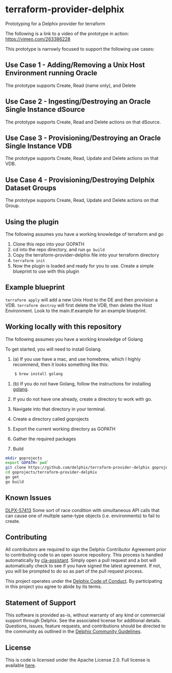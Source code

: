 # terraform-provider-delphix
Prototyping for a Delphix provider for terraform

The following is a link to a video of the prototype in action: 
https://vimeo.com/263386228

This prototype is narrowly focused to support the following use cases:

## Use Case 1 - Adding/Removing a Unix Host Environment running Oracle
The prototype supports Create, Read (name only), and Delete

## Use Case 2 - Ingesting/Destroying an Oracle Single Instance dSource
The prototype supports Create, Read and Delete actions on that dSource.

## Use Case 3 - Provisioning/Destroying an Oracle Single Instance VDB
The prototype supports Create, Read, Update and Delete actions on that VDB.

## Use Case 4 - Provisioning/Destroying Delphix Dataset Groups
The prototype supports Create, Read, Update and Delete actions on that Group.

## Using the plugin
The following assumes you have a working knowledge of terraform and go

1. Clone this repo into your GOPATH
2. cd into the repo directory, and run ```go build```
3. Copy the terraform-provider-delphix file into your terraform directory
4. ```terraform init```
5. Now the plugin is loaded and ready for you to use. Create a simple blueprint to use with this plugin

## Example blueprint
```terraform apply``` will add a new Unix Host to the DE and then provision a VDB.
```terraform destroy``` will first delete the VDB, then delete the Host Environment.
Look to the main.tf.example for an example blueprint.

## Working locally with this repository
The following assumes you have a working knowledge of Golang

To get started, you will need to install Golang.

1. (a) If you use have a mac, and use homebrew, which I highly recommend, then it looks something like this:

```bash
	$ brew install golang
```

1. (b) If you do not have Golang, follow the instructions for installing
<a href="https://golang.org/dl">golang</a>.

2. If you do not have one already, create a directory to work with go.
3. Navigate into that directory in your terminal.
4. Create a directory called goprojects
5. Export the current working directory as GOPATH
6. Gather the required packages
7. Build
```bash
mkdir goprojects
export GOPATH=`pwd`
git clone https://github.com/delphix/terraform-provider-delphix goprojects/terraform-provider-delphix
cd goprojects/terraform-provider-delphix
go get
go build
```
## Known Issues
<a href="https://jira.delphix.com/browse/DLPX-57413" target="_blank">DLPX-57413</a>
Some sort of race condition with simultaneous API calls that can cause one of multiple same-type objects (i.e. environments) to fail to create.

## Contributing

All contributors are required to sign the Delphix Contributor Agreement prior to contributing code to an open source
repository. This process is handled automatically by [cla-assistant](https://cla-assistant.io/). Simply open a pull
request and a bot will automatically check to see if you have signed the latest agreement. If not, you will be prompted
to do so as part of the pull request process.

This project operates under the [Delphix Code of Conduct](https://delphix.github.io/code-of-conduct.html). By
participating in this project you agree to abide by its terms.

## Statement of Support

This software is provided as-is, without warranty of any kind or commercial support through Delphix. See the associated
license for additional details. Questions, issues, feature requests, and contributions should be directed to the
community as outlined in the [Delphix Community Guidelines](https://delphix.github.io/community-guidelines.html).

## License

This is code is licensed under the Apache License 2.0. Full license is available [here](./LICENSE).
